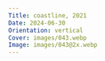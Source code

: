 ```yaml
---
Title: coastline, 2021
Date: 2024-06-30
Orientation: vertical
Cover: images/043.webp
Image: images/043@2x.webp
---
```


